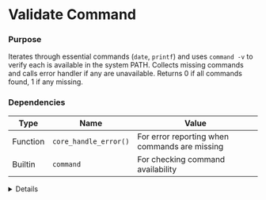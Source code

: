 # Validate Command

### Purpose
Iterates through essential commands (`date`, `printf`) and uses `command -v` to verify each is available in the system PATH. Collects missing commands and calls error handler if any are unavailable. Returns 0 if all commands found, 1 if any missing.

### Dependencies
| Type | Name | Value |
|------|------|-------|
| Function | `core_handle_error()` | For error reporting when commands are missing |
| Builtin | `command` | For checking command availability |

<details>

```shell
core_validate_command() {
    local missing=""
    
    # Only check commands base.sh always needs
    for cmd in date printf; do
        if ! command -v "$cmd" > /dev/null 2>&1; then
            missing="$missing $cmd"
        fi
    done
    
    if [ -n "$missing" ]; then
        core_handle_error "Missing essential commands:$missing"
        return 1
    fi
    
    return 0
}
```

</details> 
